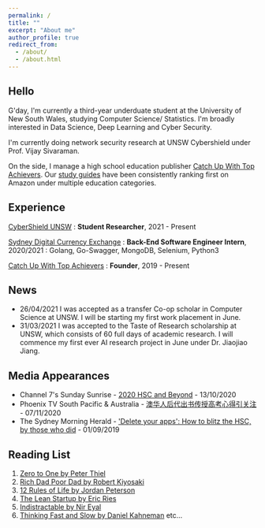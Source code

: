 ```yaml
---
permalink: /
title: ""
excerpt: "About me"
author_profile: true
redirect_from: 
  - /about/
  - /about.html
---
```

## Hello
G'day, I'm currently a third-year underduate student at the University of New South Wales, studying Computer Science/
Statistics. I'm broadly interested in Data Science, Deep Learning and Cyber Security. 

I'm currently doing network security research at UNSW Cybershield under Prof. Vijay Sivaraman.

On the side, I manage a high school education publisher [Catch Up With Top Achievers](http://Top-Achievers.com.au "Catch Up With Top Achievers"). Our [study guides](https://www.amazon.com.au/s?k=Tree+Niu+Bee+Pty.Ltd&i=digital-text&dc&ref=a9_asc_1 "Study guides") have been consistently ranking first on Amazon under multiple education categories. 

## Experience
[CyberShield UNSW](https://www.challeng.unsw.edu.au/challeng-projects/cybershield "CyberShield")
: **Student Researcher**, 2021 - Present

[Sydney Digital Currency Exchange](https://exchange.sdce.com.au/ "SDCE")
: **Back-End Software Engineer Intern**, 2020/2021
: Golang, Go-Swagger, MongoDB, Selenium, Python3

[Catch Up With Top Achievers](https://Top-Achievers.com.au/ "Catch Up With Top Achievers")
: **Founder**, 2019 - Present

## News
- 26/04/2021 I was accepted as a transfer Co-op scholar in Computer Science at UNSW. I will be starting my first work placement in June.
- 31/03/2021 I was accepted to the Taste of Research scholarship at UNSW, which consists of 60 full days of academic research. I will commence my first ever AI research project in June under Dr. Jiaojiao Jiang.

## Media Appearances
- Channel 7's Sunday Sunrise - [2020 HSC and Beyond](https://www.youtube.com/watch?v=dv0kiEdhMyc&t=3s) - 13/10/2020
- Phoenix TV South Pacific & Australia - [澳华人后代出书传授高考心得引关注](https://www.youtube.com/watch?v=woUTLiO1TIs) - 07/11/2020
- The Sydney Morning Herald - ['Delete your apps': How to blitz the HSC, by those who did](https://www.smh.com.au/education/delete-your-apps-how-to-blitz-the-hsc-by-those-who-did-20190829-p52m0t.html) - 01/09/2019


## Reading List
1. [Zero to One by Peter Thiel](https://www.penguin.com.au/books/zero-to-one-9780753555200)
2. [Rich Dad Poor Dad by Robert Kiyosaki](https://www.richdad.com/) 
3. [12 Rules of Life by Jordan Peterson](https://www.jordanbpeterson.com/12-rules-for-life/)
4. [The Lean Startup by Eric Ries](http://theleanstartup.com/)
5. [Indistractable by Nir Eyal](https://www.nirandfar.com/indistractable/)
6. [Thinking Fast and Slow by Daniel Kahneman](https://www.penguin.com.au/books/thinking-fast-and-slow-9780141033570)
etc...


